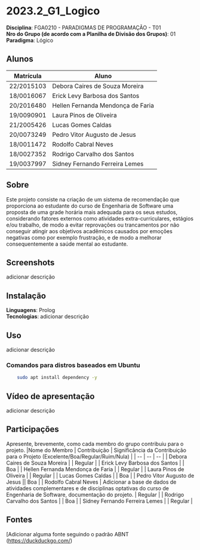 # 2023.2_G1_Logico

**Disciplina**: FGA0210 - PARADIGMAS DE PROGRAMAÇÃO - T01 <br>
**Nro do Grupo (de acordo com a Planilha de Divisão dos Grupos)**: 01<br>
**Paradigma**: Lógico<br>

## Alunos
|Matrícula | Aluno |
| -- | -- |
| 22/2015103  |  Debora Caires de Souza Moreira |
| 18/0016067  |  Erick Levy Barbosa dos Santos |
| 20/2016480  |  Hellen Fernanda Mendonça de Faria |
| 19/0090901  |  Laura Pinos de Oliveira |
| 21/2005426  |  Lucas Gomes Caldas |
| 20/0073249  |  Pedro Vitor Augusto de Jesus |
| 18/0011472  |  Rodolfo Cabral Neves |
| 18/0027352  |  Rodrigo Carvalho dos Santos |
| 19/0037997  |  Sidney Fernando Ferreira Lemes |


## Sobre 
<p align='justify'>

Este projeto consiste na criação de um sistema de recomendação que proporciona ao estudante do curso de Engenharia de Software uma proposta de uma grade horária mais adequada para os seus estudos, considerando fatores externos como atividades extra-curriculares, estágios e/ou trabalho, de modo a evitar reprovações ou trancamentos por não conseguir atingir aos objetivos acadêmicos causados por emoções negativas como  por exemplo frustração, e de modo a melhorar consequentemente a saúde mental ao estudante.</p> 


## Screenshots
adicionar descrição

## Instalação 
**Linguagens**: Prolog<br>
**Tecnologias**: adicionar descrição<br>

## Uso 
adicionar descrição
### Comandos para distros baseados em Ubuntu

```bash
    sudo apt install dependency -y
```

## Vídeo de apresentação
adicionar descrição


## Participações
Apresente, brevemente, como cada membro do grupo contribuiu para o projeto.
|Nome do Membro | Contribuição | Significância da Contribuição para o Projeto (Excelente/Boa/Regular/Ruim/Nula) |
| -- | -- | -- |
| Debora Caires de Souza Moreira    |  | Regular |
| Erick Levy Barbosa dos Santos     | | Boa |
| Hellen Fernanda Mendonça de Faria |  | Regular |
| Laura Pinos de Oliveira           |  | Regular |
| Lucas Gomes Caldas                 |  | Boa |
| Pedro Vitor Augusto de Jesus      || Boa |
| Rodolfo Cabral Neves              | Adicionar a base de dados de atividades complementares e de disciplinas optativas do curso de Engenharia de Software, documentação do projeto.  | Regular |
| Rodrigo Carvalho dos Santos       | | Boa |
| Sidney Fernando Ferreira Lemes    |  | Regular |

## Fontes
[Adicionar alguma fonte seguindo o padrão ABNT (https://duckduckgo.com/)
